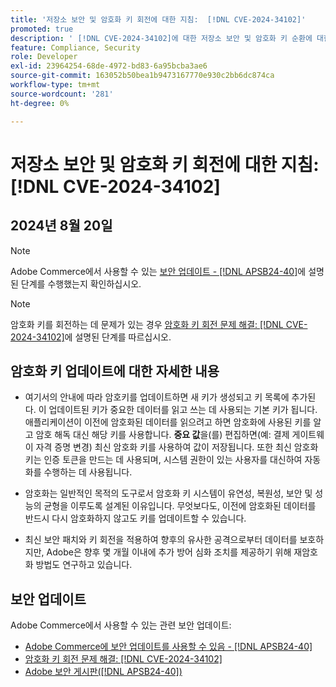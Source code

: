 ```yaml
---
title: '저장소 보안 및 암호화 키 회전에 대한 지침:  [!DNL CVE-2024-34102]'
promoted: true
description: ' [!DNL CVE-2024-34102]에 대한 저장소 보안 및 암호화 키 순환에 대한 자세한 지침을 알아보세요.'
feature: Compliance, Security
role: Developer
exl-id: 23964254-68de-4972-bd83-6a95bcba3ae6
source-git-commit: 163052b50bea1b9473167770e930c2bb6dc874ca
workflow-type: tm+mt
source-wordcount: '281'
ht-degree: 0%

---
```


# 저장소 보안 및 암호화 키 회전에 대한 지침: [!DNL CVE-2024-34102]

## 2024년 8월 20일

>[!NOTE]
>
>Adobe Commerce에서 사용할 수 있는 [보안 업데이트 - [!DNL APSB24-40]](https://experienceleague.adobe.com/en/docs/experience-cloud-kcs/kbarticles/ka-27136)에 설명된 단계를 수행했는지 확인하십시오.

>[!NOTE]
>
>암호화 키를 회전하는 데 문제가 있는 경우 [암호화 키 회전 문제 해결: [!DNL CVE-2024-34102]](https://experienceleague.adobe.com/en/docs/experience-cloud-kcs/kbarticles/ka-27134)에 설명된 단계를 따르십시오.

## 암호화 키 업데이트에 대한 자세한 내용

* 여기서의 안내에 따라 암호키를 업데이트하면 새 키가 생성되고 키 목록에 추가된다. 이 업데이트된 키가 중요한 데이터를 읽고 쓰는 데 사용되는 기본 키가 됩니다. 애플리케이션이 이전에 암호화된 데이터를 읽으려고 하면 암호화에 사용된 키를 알고 암호 해독 대신 해당 키를 사용합니다. **중요 값**&#x200B;을(를) 편집하면(예: 결제 게이트웨이 자격 증명 변경) 최신 암호화 키를 사용하여 값이 저장됩니다. 또한 최신 암호화 키는 인증 토큰을 만드는 데 사용되며, 시스템 권한이 있는 사용자를 대신하여 자동화를 수행하는 데 사용됩니다.

* 암호화는 일반적인 목적의 도구로서 암호화 키 시스템이 유연성, 복원성, 보안 및 성능의 균형을 이루도록 설계된 이유입니다. 무엇보다도, 이전에 암호화된 데이터를 반드시 다시 암호화하지 않고도 키를 업데이트할 수 있습니다.

* 최신 보안 패치와 키 회전을 적용하여 향후의 유사한 공격으로부터 데이터를 보호하지만, Adobe은 향후 몇 개월 이내에 추가 방어 심화 조치를 제공하기 위해 재암호화 방법도 연구하고 있습니다.

## 보안 업데이트

Adobe Commerce에서 사용할 수 있는 관련 보안 업데이트:

* [Adobe Commerce에 보안 업데이트를 사용할 수 있음 - [!DNL APSB24-40]](https://experienceleague.adobe.com/en/docs/experience-cloud-kcs/kbarticles/ka-27136)
* [암호화 키 회전 문제 해결: [!DNL CVE-2024-34102]](https://experienceleague.adobe.com/en/docs/experience-cloud-kcs/kbarticles/ka-27134)
* [Adobe 보안 게시판([!DNL APSB24-40])](https://helpx.adobe.com/security/products/magento/apsb24-40.html)
